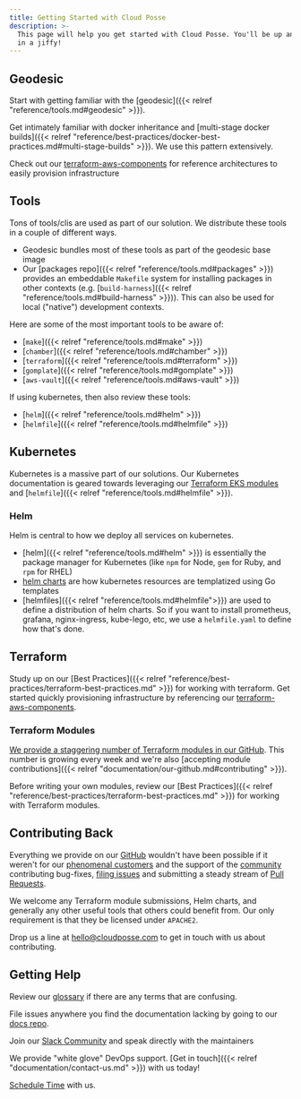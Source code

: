 ```yaml
---
title: Getting Started with Cloud Posse
description: >-
  This page will help you get started with Cloud Posse. You'll be up and running
  in a jiffy!
---
```


## Geodesic

Start with getting familiar with the [geodesic]({{< relref "reference/tools.md#geodesic" >}}).

Get intimately familiar with docker inheritance and [multi-stage docker builds]({{< relref "reference/best-practices/docker-best-practices.md#multi-stage-builds" >}}). We use this pattern extensively.

Check out our [terraform-aws-components](https://github.com/cloudposse/terraform-aws-components) for reference architectures to easily provision infrastructure

## Tools

Tons of tools/clis are used as part of our solution. We distribute these tools in a couple of different ways.

* Geodesic bundles most of these tools as part of the geodesic base image
* Our [packages repo]({{< relref "reference/tools.md#packages" >}}) provides an embeddable `Makefile` system for installing packages in other contexts (e.g. [`build-harness`]({{< relref "reference/tools.md#build-harness" >}})). This can also be used for local ("native") development contexts.

Here are some of the most important tools to be aware of:

- [`make`]({{< relref "reference/tools.md#make" >}})
- [`chamber`]({{< relref "reference/tools.md#chamber" >}})
- [`terraform`]({{< relref "reference/tools.md#terraform" >}})
- [`gomplate`]({{< relref "reference/tools.md#gomplate" >}})
- [`aws-vault`]({{< relref "reference/tools.md#aws-vault" >}})

If using kubernetes, then also review these tools:

- [`helm`]({{< relref "reference/tools.md#helm" >}})
- [`helmfile`]({{< relref "reference/tools.md#helmfile" >}})

## Kubernetes

Kubernetes is a massive part of our solutions. Our Kubernetes documentation is geared towards leveraging our [Terraform EKS modules](https://github.com/cloudposse?q=terraform-aws-eks) and [`helmfile`]({{< relref "reference/tools.md#helmfile" >}}).

### Helm

Helm is central to how we deploy all services on kubernetes.

* [helm]({{< relref "reference/tools.md#helm" >}}) is essentially the package manager for Kubernetes (like `npm` for Node, `gem` for Ruby, and `rpm` for RHEL)
* [helm charts](https://helm.sh/docs/topics/charts/) are how kubernetes resources are templatized using Go templates
* [helmfiles]({{< relref "reference/tools.md#helmfile">}}) are used to define a distribution of helm charts. So if you want to install prometheus, grafana, nginx-ingress, kube-lego, etc, we use a `helmfile.yaml` to define how that's done.

## Terraform

Study up on our [Best Practices]({{< relref "reference/best-practices/terraform-best-practices.md" >}}) for working with terraform. Get started quickly provisioning infrastructure by referencing our [terraform-aws-components](https://github.com/cloudposse/terraform-aws-components).

### Terraform Modules

[We provide a staggering number of Terraform modules in our GitHub](https://github.com/cloudposse?q=&type=&language=hcl). This number is growing every week and we're also [accepting module contributions]({{< relref "documentation/our-github.md#contributing" >}}).

Before writing your own modules, review our [Best Practices]({{< relref "reference/best-practices/terraform-best-practices.md" >}}) for working with Terraform modules.

## Contributing Back

Everything we provide on our [GitHub](https://github.com/cloudposse/) wouldn't have been possible if it weren't for our [phenomenal customers](https://cloudposse.com/) and the support of the [community](https://cloudposse.com/slack/) contributing bug-fixes, [filing issues](https://github.com/search?q=org%3Acloudposse+type%3Aissue) and submitting a steady stream of [Pull Requests](https://github.com/search?q=org%3Acloudposse+type%3Apr).

We welcome any Terraform module submissions, Helm charts, and generally any other useful tools that others could benefit from. Our only requirement is that they be licensed under `APACHE2`.

Drop us a line at [hello@cloudposse.com](mailto:hello@cloudposse.com) to get in touch with us about contributing.

## Getting Help

Review our [glossary](/glossary/) if there are any terms that are confusing.

File issues anywhere you find the documentation lacking by going to our [docs repo](https://github.com/cloudposse/docs).

Join our [Slack Community](https://cloudposse.com/slack/) and speak directly with the maintainers

We provide "white glove" DevOps support. [Get in touch]({{< relref "documentation/contact-us.md" >}}) with us today!

[Schedule Time](https://calendly.com/cloudposse/) with us.
